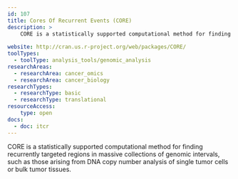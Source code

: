 ```yaml
---
id: 107
title: Cores Of Recurrent Events (CORE)
description: >
    CORE is a statistically supported computational method for finding recurrently targeted regions in massive collections of genomic intervals, such as those arising from DNA copy number analysis of single tumor cells or bulk tumor tissues.
    
website: http://cran.us.r-project.org/web/packages/CORE/
toolTypes:
  - toolType: analysis_tools/genomic_analysis
researchAreas:
  - researchArea: cancer_omics
  - researchArea: cancer_biology
researchTypes:
  - researchType: basic
  - researchType: translational
resourceAccess:
    type: open
docs:
  - doc: itcr       
---
```

CORE is a statistically supported computational method for finding recurrently targeted regions in massive collections of genomic intervals, such as those arising from DNA copy number analysis of single tumor cells or bulk tumor tissues.
